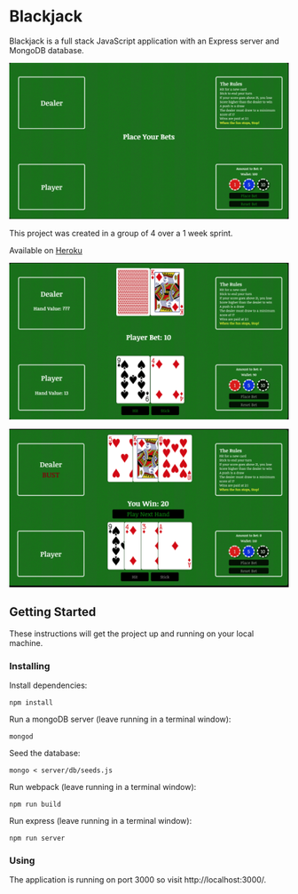 # Blackjack

Blackjack is a full stack JavaScript application with an Express server and MongoDB database.

![The place bet screen](readmeimages/homescreen.png)

This project was created in a group of 4 over a 1 week sprint.

Available on [Heroku](http://blackjackproject.herokuapp.com/)

![A hand is dealt](readmeimages/dealthand.png)

![The player wins](readmeimages/wingame.png)


## Getting Started

These instructions will get the project up and running on your local machine.

### Installing

Install dependencies:

```
npm install
```

Run a mongoDB server (leave running in a terminal window):

```
mongod
```

Seed the database:

```
mongo < server/db/seeds.js
```

Run webpack (leave running in a terminal window):

```
npm run build
```

Run express (leave running in a terminal window):

```
npm run server
```

### Using

The application is running on port 3000 so visit http://localhost:3000/.
